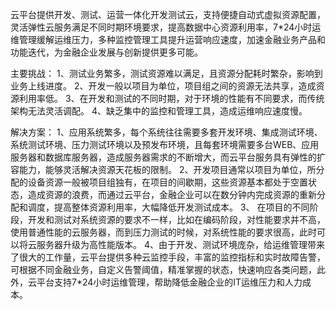 云平台提供开发、测试、运营一体化开发测试云，支持便捷自动式虚拟资源配置，灵活弹性云服务满足不同时期环境要求，提高数据中心资源利用率，7*24小时运维管理缓解运维压力，多种监控管理工具提升运营响应速度，加速金融业务产品和功能迭代，为金融企业发展与创新提供更多可能。

主要挑战：
1、测试业务繁多，测试资源难以满足，且资源分配耗时繁杂，影响到业务上线进度。
2、开发一般以项目为单位，项目组之间的资源无法共享，造成资源利用率低。
3、在开发和测试的不同时期，对于环境的性能有不同要求，而传统架构无法灵活调配。
4、缺乏集中的监控和管理工具，造成运维响应速度慢。

解决方案：
1、应用系统繁多，每个系统往往需要多套开发环境、集成测试环境、系统测试环境、压力测试环境以及预发布环境，且每套环境需要多台WEB、应用服务器和数据库服务器，造成服务器需求的不断增大，而云平台服务具有弹性的扩容能力，能够灵活解决资源天花板的限制。
2、开发项目通常以项目为单位，所分配的设备资源一般被项目组独有，在项目的间歇期，这些资源基本都处于空置状态，造成资源的浪费，而通过云平台，金融企业可以在数分钟内完成资源的重新分配和调度，提高整体资源利用率，大幅降低开发测试成本。
3、 在项目的不同阶段，开发和测试对系统资源的要求不一样，比如在编码阶段，对性能要求并不高，使用普通性能的云服务器，而到压力测试的时候，对系统性能的要求很高，此时可以将云服务器升级为高性能版本。
4、由于开发、测试环境庞杂，给运维管理带来了很大的工作量，云平台提供多种云监控手段，丰富的监控指标和实时故障告警，可根据不同金融业务，自定义告警阈值，精准掌握的状态，快速响应各类问题，此外，云平台支持7*24小时运维管理，帮助降低金融企业的IT运维压力和人力成本。
